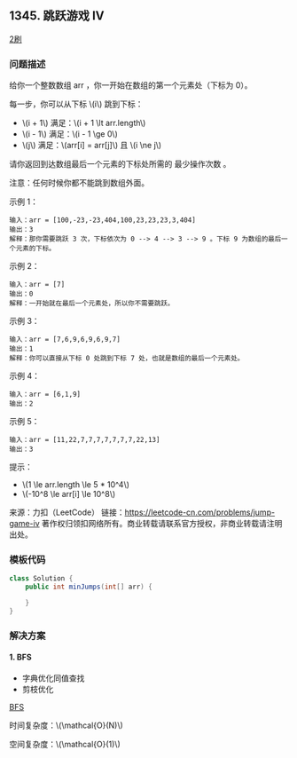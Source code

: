 ## 1345. 跳跃游戏 IV

<script src="https://cdn.bootcss.com/mathjax/2.7.7/MathJax.js?config=TeX-AMS-MML_HTMLorMML"></script>

[2刷](qu1345/solu/Solution.java)

### 问题描述

给你一个整数数组 arr ，你一开始在数组的第一个元素处（下标为 0）。

每一步，你可以从下标 \\(i\\) 跳到下标：

* \\(i + 1\\) 满足：\\(i + 1 \lt arr.length\\)
* \\(i - 1\\) 满足：\\(i - 1 \ge 0\\)
* \\(j\\) 满足：\\(arr[i] = arr[j]\\) 且 \\(i \ne j\\)

请你返回到达数组最后一个元素的下标处所需的 最少操作次数 。

注意：任何时候你都不能跳到数组外面。

 

示例 1：

```
输入：arr = [100,-23,-23,404,100,23,23,23,3,404]
输出：3
解释：那你需要跳跃 3 次，下标依次为 0 --> 4 --> 3 --> 9 。下标 9 为数组的最后一个元素的下标。
```

示例 2：

```
输入：arr = [7]
输出：0
解释：一开始就在最后一个元素处，所以你不需要跳跃。
```

示例 3：

```
输入：arr = [7,6,9,6,9,6,9,7]
输出：1
解释：你可以直接从下标 0 处跳到下标 7 处，也就是数组的最后一个元素处。
```

示例 4：

```
输入：arr = [6,1,9]
输出：2
```

示例 5：

```
输入：arr = [11,22,7,7,7,7,7,7,7,22,13]
输出：3
```

 

提示：

* \\(1 \le arr.length \le 5 * 10^4\\)
* \\(-10^8 \le arr[i] \le 10^8\\)

来源：力扣（LeetCode）
链接：https://leetcode-cn.com/problems/jump-game-iv
著作权归领扣网络所有。商业转载请联系官方授权，非商业转载请注明出处。

### 模板代码

``` java
class Solution {
    public int minJumps(int[] arr) {

    }
}
```

### 解决方案

#### 1. BFS

* 字典优化同值查找
* 剪枝优化

[BFS](qu1345/solu1/Solution.java)

时间复杂度：\\(\mathcal{O}(N)\\)

空间复杂度：\\(\mathcal{O}(1)\\)